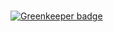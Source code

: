# 

[![Greenkeeper badge](https://badges.greenkeeper.io/jerilseb/ydl-service.svg)](https://greenkeeper.io/)

